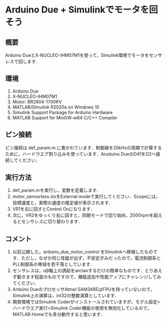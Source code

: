 # Arduino Due + Simulinkでモータを回そう
## 概要
Arduino DueとX-NUCLEO-IHM07M1を使って，Simulink環境でモータをセンサレスで回します．
## 環境
1. Arduino Due
2. X-NUCLEO-IHM07M1
3. Motor: BR2804-1700KV
4. MATLAB/Simulink R2020a on Windows 10
5. Simulink Support Package for Arduino Hardware
6. MATLAB Support for MinGW-w64 C/C++ Compiler
## ピン接続
ピン接続は def_param.m に書かれています．制御器を20kHzの周期で計算するために，ハードウエア割り込みを使っています．Aruduino DueのD41をD2へ接続してください．
## 実行方法
1. def_param.mを実行し，変数を定義します．
2. motor_sensorless.slxをExternal modeで実行してください．Scopeには，目標速度と，実際の速度の推定値が表示されます．
3. VR1を右に回すとControl Onになります．
4. 次に，VR2をゆっくり右に回すと，同期モードで回り始め，2000rpmを超えるとセンサレスに切り替わります．
## コメント
1. 以前公開した，arduino_due_motor_control をSimulinkへ移植したものです．ただし，なぜか同じ性能が出ず，不安定ぎみだったので，電流制御系とPLL制御系の帯域を若干落としています．
2. センサレスは，αβ軸上の誘起をarctanするだけの簡単なものです．とりあえず動きます程度のものですので，機能追加や性能アップにチャレンジしてみてください．
3. Arduino DueのプロセッサAtmel SAM3X8EはFPUを持っていないので，Simulink上の演算は，int32の整数演算としています．
4. 開発環境ではSimulink Coderがインストールされていますが，モデル設定>ハードウエア実行>Simulink Coder機能の使用を無効化しているので，MATLAB Homeでも多分動作すると思います．
